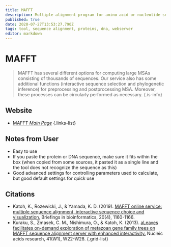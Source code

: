 ```yaml
---
title: MAFFT
description: Multiple alignment program for amino acid or nucleotide sequences
published: true
date: 2020-07-27T13:53:27.790Z
tags: tool, sequence alignment, proteins, dna, webserver
editor: markdown
---
```


# MAFFT 

> MAFFT has several different options for computing large MSAs consisting of thousands of sequences. Our service also has some additional functions (interactive sequence selection and phylogenetic inference) for preprocessing and postprocessing MSA. Moreover, these processes can be circularly performed as necessary.
{.is-info}

 
## Website 

- [MAFFT *Main Page*](https://mafft.cbrc.jp/alignment/server/)
 {.links-list}

## Notes from User
- Easy to use
- If you paste the protein or DNA sequence, make sure it fits within the box (when copied from some sources, it pasted it as a single line and the tool does not recognize the sequence as this)
- Good advanced settings for controlling parameters used to calculate, but good default settings for quick use 

## Citations

- Katoh, K., Rozewicki, J., & Yamada, K. D. (2019). [MAFFT online service: multiple sequence alignment, interactive sequence choice and visualization.](https://academic.oup.com/bib/article/20/4/1160/4106928) Briefings in bioinformatics, 20(4), 1160-1166.
- Kuraku, S., Zmasek, C. M., Nishimura, O., & Katoh, K. (2013). [aLeaves facilitates on-demand exploration of metazoan gene family trees on MAFFT sequence alignment server with enhanced interactivity.](https://academic.oup.com/nar/article/41/W1/W22/1099639) Nucleic acids research, 41(W1), W22-W28.
{.grid-list}
